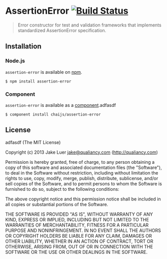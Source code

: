 # AssertionError [![Build Status](https://travis-ci.org/chaijs/assertion-error.png?branch=master)](https://travis-ci.org/chaijs/assertion-error)

> Error constructor for test and validation frameworks that implements standardized AssertionError specification.

## Installation

### Node.js

`assertion-error` is available on [npm](http://npmjs.org).

    $ npm install assertion-error

### Component

`assertion-error` is available as a [component](https://github.com/component/component).adfasdf

    $ component install chaijs/assertion-error

## License
adfasdf
(The MIT License)

Copyright (c) 2013 Jake Luer <jake@qualiancy.com> (http://qualiancy.com)

Permission is hereby granted, free of charge, to any person obtaining a copy
of this software and associated documentation files (the "Software"), to deal
in the Software without restriction, including without limitation the rights
to use, copy, modify, merge, publish, distribute, sublicense, and/or sell
copies of the Software, and to permit persons to whom the Software is
furnished to do so, subject to the following conditions:

The above copyright notice and this permission notice shall be included in
all copies or substantial portions of the Software.

THE SOFTWARE IS PROVIDED "AS IS", WITHOUT WARRANTY OF ANY KIND, EXPRESS OR
IMPLIED, INCLUDING BUT NOT LIMITED TO THE WARRANTIES OF MERCHANTABILITY,
FITNESS FOR A PARTICULAR PURPOSE AND NONINFRINGEMENT. IN NO EVENT SHALL THE
AUTHORS OR COPYRIGHT HOLDERS BE LIABLE FOR ANY CLAIM, DAMAGES OR OTHER
LIABILITY, WHETHER IN AN ACTION OF CONTRACT, TORT OR OTHERWISE, ARISING FROM,
OUT OF OR IN CONNECTION WITH THE SOFTWARE OR THE USE OR OTHER DEALINGS IN
THE SOFTWARE.
